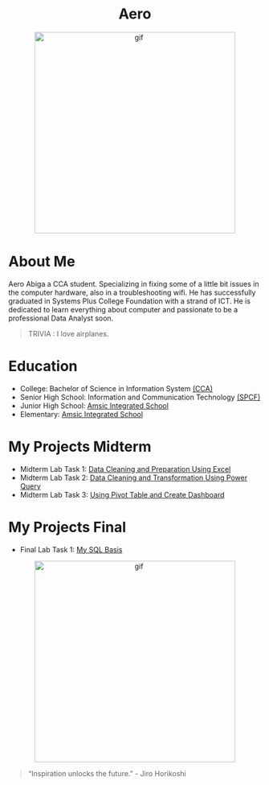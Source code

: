 <h1 align="center"> Aero </h1>

<p align="center">
  <img align="center" alt="gif" width="400" src="https://i.pinimg.com/originals/2c/45/fa/2c45fa7b020a0889c6a06298fbbbc6d1.gif">
</p>

# About Me

Aero Abiga a CCA student. Specializing in fixing some of a little bit issues in the computer hardware, also in a troubleshooting wifi. He has successfully graduated in Systems Plus College Foundation with a strand of ICT. He is dedicated to learn everything about computer and passionate to be a professional Data Analyst soon.

>TRIVIA : I love airplanes.

# Education

- College: Bachelor of Science in Information System [(CCA) ](https://www.facebook.com/CityCollegeOfAngeles)
- Senior High School: Information and Communication Technology [(SPCF) ](https://www.facebook.com/spcfofficial)
- Junior High School: [Amsic Integrated School ](https://www.facebook.com/amsic.is)
- Elementary: [Amsic Integrated School ](https://www.facebook.com/amsic.is)
  
# My Projects Midterm
- Midterm Lab Task 1: [Data Cleaning and Preparation Using Excel ](https://github.com/AeroB2/EDM-PROJECTS-AeroB2/blob/main/Midterm%20Lab%20Task%201%20/README.md)
- Midterm Lab Task 2: [Data Cleaning and Transformation Using Power Query ](https://github.com/AeroB2/EDM-PROJECTS-AeroB2/blob/main/Midterm%20Lab%20Task%202%20/README.md)
- Midterm Lab Task 3: [Using Pivot Table and Create Dashboard ](https://github.com/AeroB2/EDM-PROJECTS-AeroB2/blob/main/Midterm%20Lab%20Task%203%20/README.md)

# My Projects Final
- Final Lab Task 1: [My SQL Basis ](https://github.com/AeroB2/EDM-PROJECTS-AeroB2/blob/main/Final%20Lab%20Task%201/README.md)

<p align="center">
   <img align="center" alt="gif" width="400" src="https://31.media.tumblr.com/8c46e19cf5200595c871fc6dcaa73087/tumblr_n1z3wdHk6P1r4zr8xo3_500.gif">
 </p>

 > “Inspiration unlocks the future.” - Jiro Horikoshi
